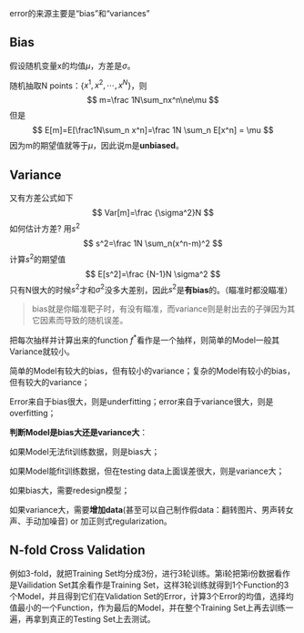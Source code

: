error的来源主要是“bias”和“variances”



## Bias

假设随机变量x的均值$\mu$，方差是$\sigma$。

随机抽取N points：{$x^1,x^2,\cdots,x^N$}，则
$$
m=\frac 1N\sum_nx^n\ne\mu
$$
但是
$$
E[m]=E[\frac1N\sum_n x^n]=\frac 1N \sum_n E[x^n] = \mu
$$
因为m的期望值就等于$\mu$，因此说m是**unbiased**。



## Variance

又有方差公式如下
$$
Var[m]=\frac {\sigma^2}N
$$
如何估计方差? 用$s^2$
$$
s^2=\frac 1N \sum_n(x^n-m)^2
$$
计算$s^2$的期望值
$$
E[s^2]=\frac {N-1}N \sigma^2
$$
只有N很大的时候$s^2$才和$\sigma^2$没多大差别，因此$s^2$是**有bias**的。（瞄准时都没瞄准）

> bias就是你瞄准靶子时，有没有瞄准，而variance则是射出去的子弹因为其它因素而导致的随机误差。



把每次抽样并计算出来的function $f^*$看作是一个抽样，则简单的Model一般其Variance就较小。

简单的Model有较大的bias，但有较小的variance；复杂的Model有较小的bias，但有较大的variance；

Error来自于bias很大，则是underfitting；error来自于variance很大，则是overfitting；



**判断Model是bias大还是variance大**：

如果Model无法fit训练数据，则是bias大；

如果Model能fit训练数据，但在testing data上面误差很大，则是variance大；



如果bias大，需要redesign模型；

如果variance大，需要**增加data**(甚至可以自己制作假data：翻转图片、男声转女声、手动加噪音) or 加正则式regularization。



## N-fold Cross Validation

例如3-fold，就把Training Set均分成3份，进行3轮训练。第i轮把第i份数据看作是Vailidation Set其余看作是Training Set，这样3轮训练就得到1个Function的3个Model，并且得到它们在Validation Set的Error，计算3个Error的均值，选择均值最小的一个Function，作为最后的Model，并在整个Training Set上再去训练一遍，再拿到真正的Testing Set上去测试。
